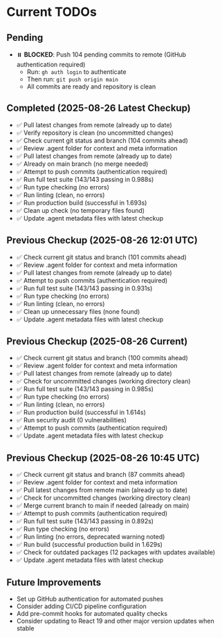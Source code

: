 # Current TODOs

## Pending
- ⏸️ **BLOCKED**: Push 104 pending commits to remote (GitHub authentication required)
  - Run: `gh auth login` to authenticate
  - Then run: `git push origin main`
  - All commits are ready and repository is clean

## Completed (2025-08-26 Latest Checkup)
- ✅ Pull latest changes from remote (already up to date)
- ✅ Verify repository is clean (no uncommitted changes)
- ✅ Check current git status and branch (104 commits ahead)
- ✅ Review .agent folder for context and meta information  
- ✅ Pull latest changes from remote (already up to date)
- ✅ Already on main branch (no merge needed)
- ✅ Attempt to push commits (authentication required)
- ✅ Run full test suite (143/143 passing in 0.988s)
- ✅ Run type checking (no errors)
- ✅ Run linting (clean, no errors)
- ✅ Run production build (successful in 1.693s)
- ✅ Clean up check (no temporary files found)
- ✅ Update .agent metadata files with latest checkup

## Previous Checkup (2025-08-26 12:01 UTC)
- ✅ Check current git status and branch (101 commits ahead)
- ✅ Review .agent folder for context and meta information  
- ✅ Pull latest changes from remote (already up to date)
- ✅ Attempt to push commits (authentication required)
- ✅ Run full test suite (143/143 passing in 0.931s)
- ✅ Run type checking (no errors)
- ✅ Run linting (clean, no errors)
- ✅ Clean up unnecessary files (none found)
- ✅ Update .agent metadata files with latest checkup

## Previous Checkup (2025-08-26 Current)
- ✅ Check current git status and branch (100 commits ahead)
- ✅ Review .agent folder for context and meta information  
- ✅ Pull latest changes from remote (already up to date)
- ✅ Check for uncommitted changes (working directory clean)
- ✅ Run full test suite (143/143 passing in 0.985s)
- ✅ Run type checking (no errors)
- ✅ Run linting (clean, no errors)
- ✅ Run production build (successful in 1.614s)
- ✅ Run security audit (0 vulnerabilities)
- ✅ Attempt to push commits (authentication required)
- ✅ Update .agent metadata files with latest checkup

## Previous Checkup (2025-08-26 10:45 UTC)
- ✅ Check current git status and branch (87 commits ahead)
- ✅ Review .agent folder for context and meta information
- ✅ Pull latest changes from remote main (already up to date)
- ✅ Check for uncommitted changes (working directory clean)
- ✅ Merge current branch to main if needed (already on main)
- ✅ Attempt to push commits (authentication required)
- ✅ Run full test suite (143/143 passing in 0.892s)
- ✅ Run type checking (no errors)
- ✅ Run linting (no errors, deprecated warning noted)
- ✅ Run build (successful production build in 1.629s)
- ✅ Check for outdated packages (12 packages with updates available)
- ✅ Update .agent metadata files with latest checkup

## Future Improvements
- Set up GitHub authentication for automated pushes
- Consider adding CI/CD pipeline configuration
- Add pre-commit hooks for automated quality checks
- Consider updating to React 19 and other major version updates when stable